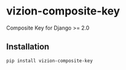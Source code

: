 # vizion-composite-key
Composite Key for Django >= 2.0


## Installation
`pip install vizion-composite-key`
